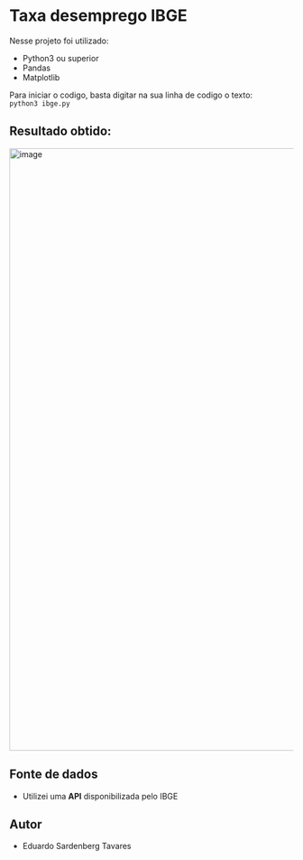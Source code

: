 # Taxa desemprego IBGE

Nesse projeto foi utilizado:
- Python3 ou superior
- Pandas
- Matplotlib

Para iniciar o codigo, basta digitar na sua linha de codigo o texto:  
`python3 ibge.py`

## Resultado obtido:

<img width="1067" alt="image" src="https://user-images.githubusercontent.com/71990612/211900324-8fa6cded-aa19-4c50-991a-642adbad95a5.png">


## Fonte de dados
- Utilizei uma **API** disponibilizada pelo IBGE

## Autor
- Eduardo Sardenberg Tavares

